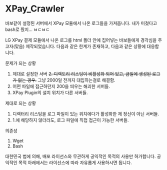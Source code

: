 # XPay_Crawler
바보같이 설정된 서버에서 XPay 모듈에서 나온 로그들을 가져옵니다. 내가 미쳤다고 bash로 짰지... ㅂㄷㅂㄷ

LG XPay 결제 모듈에서 나온 로그를 html 폴더 안에 집어넣는 바보들에게 경각심을 주고자(맞음) 제작되었습니다. 다음과 같은 한계가 존재하고, 다음과 같은 상황에 대응합니다. 

문제가 되는 상황
1. 제대로 설정한 서버 
~~2. 디렉토리 리스팅이 비활성화 되어 있고, 금일에 생성된 로그가 없는 경우.~~ 그냥 2000일 전까지 대입하는걸로 해결함. 
3. 어떤 파일에 접근하던지 200을 띄우는 해괴한 서버들. 
4. XPay Plugin의 설치 위치가 다른 서버들. 

제대로 되는 상황
1. 디렉터리 리스팅을 로그 파일이 있는 위치에다가 활성화한 제 정신이 아닌 서버들. 
2. 1.에 해당하지 않더라도, 로그 파일에 직접 접근이 가능한 서버들. 

의존성
1. Wget
2. Bash

대한민국 법에 의해, 배포 라이선스와 무관하게 공익적인 목적의 사용만 허가합니다. 공익적인 목적 아래에서는 라이선스에 따라 자유롭게 사용하시면 됩니다. 

